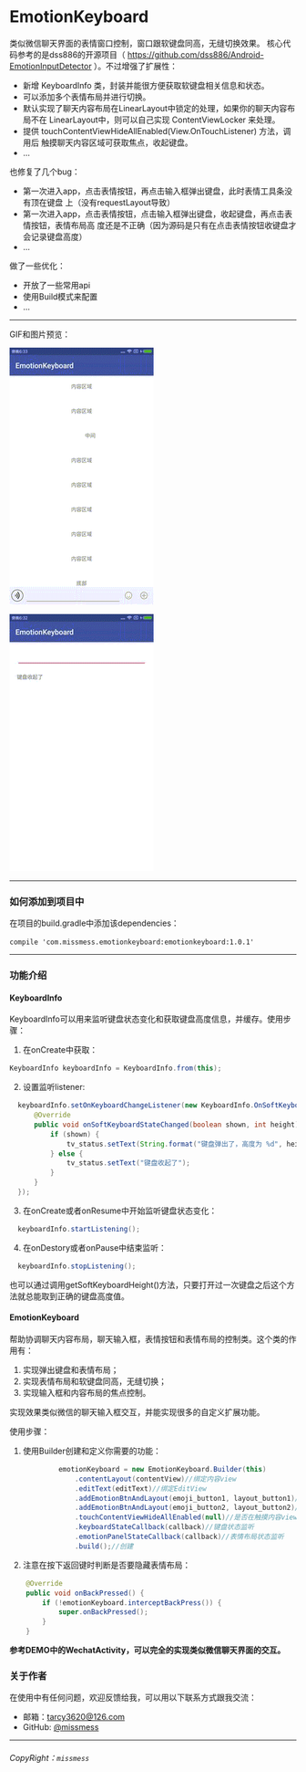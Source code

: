 # EmotionKeyboard

   类似微信聊天界面的表情窗口控制，窗口跟软键盘同高，无缝切换效果。
   核心代码参考的是dss886的开源项目（ https://github.com/dss886/Android-EmotionInputDetector ）。不过增强了扩展性：
   <ul>
       <li>新增 KeyboardInfo 类，封装并能很方便获取软键盘相关信息和状态。</li>
       <li>可以添加多个表情布局并进行切换。</li>
       <li>默认实现了聊天内容布局在LinearLayout中锁定的处理，如果你的聊天内容布局不在
       LinearLayout中，则可以自己实现 ContentViewLocker 来处理。</li>
       <li>提供 touchContentViewHideAllEnabled(View.OnTouchListener) 方法，调用后
       触摸聊天内容区域可获取焦点，收起键盘。</li>
       <li>...</li>
   </ul>
   也修复了几个bug：
   <ul>
       <li>第一次进入app，点击表情按钮，再点击输入框弹出键盘，此时表情工具条没有顶在键盘
       上（没有requestLayout导致）</li>
       <li>第一次进入app，点击表情按钮，点击输入框弹出键盘，收起键盘，再点击表情按钮，表情布局高
       度还是不正确（因为源码是只有在点击表情按钮收键盘才会记录键盘高度）</li>
       <li>...</li>
   </ul>
   做了一些优化：
   <ul>
	  <li>开放了一些常用api</li>
	  <li>使用Build模式来配置</li>
	  <li>...</li>
  </ul>
  
  
---
  GIF和图片预览：

  ![gif](https://raw.githubusercontent.com/missmess/EmotionKeyboard/master/raw/sample.gif)
  
  ![gif](https://raw.githubusercontent.com/missmess/EmotionKeyboard/master/raw/sample2.gif)

---

### 如何添加到项目中

在项目的build.gradle中添加该dependencies：

  `
    compile 'com.missmess.emotionkeyboard:emotionkeyboard:1.0.1'
  `

---

### 功能介绍

#### KeyboardInfo
  
  KeyboardInfo可以用来监听键盘状态变化和获取键盘高度信息，并缓存。使用步骤：
  
  1. 在onCreate中获取：
  ```java
  KeyboardInfo keyboardInfo = KeyboardInfo.from(this);
  ```
  
  2. 设置监听listener:
  ```java
    keyboardInfo.setOnKeyboardChangeListener(new KeyboardInfo.OnSoftKeyboardChangeListener() {
		@Override
		public void onSoftKeyboardStateChanged(boolean shown, int height) {
			if (shown) {
				tv_status.setText(String.format("键盘弹出了，高度为 %d", height));
			} else {
				tv_status.setText("键盘收起了");
			}
		}
	});
  ```
  
  3. 在onCreate或者onResume中开始监听键盘状态变化：
  ```java
    keyboardInfo.startListening();
  ```
  
  4. 在onDestory或者onPause中结束监听：
  ```java
    keyboardInfo.stopListening();
  ```
  
  也可以通过调用getSoftKeyboardHeight()方法，只要打开过一次键盘之后这个方法就总能取到正确的键盘高度值。
  
#### EmotionKeyboard

  帮助协调聊天内容布局，聊天输入框，表情按钮和表情布局的控制类。这个类的作用有：
  
  1. 实现弹出键盘和表情布局；
  2. 实现表情布局和软键盘同高，无缝切换；
  3. 实现输入框和内容布局的焦点控制。
  
  实现效果类似微信的聊天输入框交互，并能实现很多的自定义扩展功能。
  
  使用步骤：
  1. 使用Builder创建和定义你需要的功能：
  ```java
  			  emotionKeyboard = new EmotionKeyboard.Builder(this)
                  .contentLayout(contentView)//绑定内容view
                  .editText(editText)//绑定EditView
                  .addEmotionBtnAndLayout(emoji_button1, layout_button1)//添加第一个表情按钮布局
                  .addEmotionBtnAndLayout(emoji_button2, layout_button2)//第二个
                  .touchContentViewHideAllEnabled(null)//是否在触摸内容view时获取焦点隐藏键盘
                  .keyboardStateCallback(callback)//键盘状态监听
                  .emotionPanelStateCallback(callback)//表情布局状态监听
                  .build();//创建
  ```
  
  2. 注意在按下返回键时判断是否要隐藏表情布局：
  ```java
      @Override
      public void onBackPressed() {
          if (!emotionKeyboard.interceptBackPress()) {
              super.onBackPressed();
          }
      }
  ```
  
  <b>参考DEMO中的WechatActivity，可以完全的实现类似微信聊天界面的交互。</b>
  
### 关于作者
在使用中有任何问题，欢迎反馈给我，可以用以下联系方式跟我交流：

* 邮箱：<tarcy3620@126.com>
* GitHub: [@missmess](https://github.com/missmess)

---

###### CopyRight：`missmess`